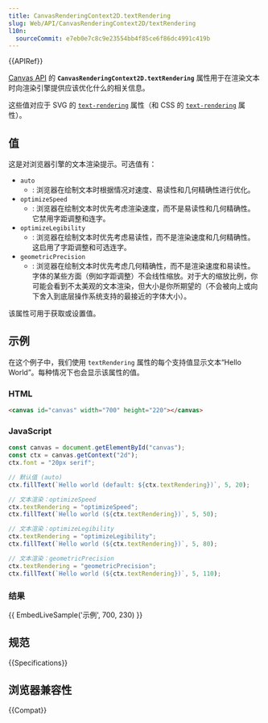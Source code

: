```yaml
---
title: CanvasRenderingContext2D.textRendering
slug: Web/API/CanvasRenderingContext2D/textRendering
l10n:
  sourceCommit: e7eb0e7c8c9e23554bb4f85ce6f86dc4991c419b
---
```


{{APIRef}}

[Canvas API](/zh-CN/docs/Web/API/Canvas_API) 的 **`CanvasRenderingContext2D.textRendering`** 属性用于在渲染文本时向渲染引擎提供应该优化什么的相关信息。

这些值对应于 SVG 的 [`text-rendering`](/zh-CN/docs/Web/SVG/Attribute/text-rendering) 属性（和 CSS 的 [`text-rendering`](/zh-CN/docs/Web/CSS/text-rendering) 属性）。

## 值

这是对浏览器引擎的文本渲染提示。可选值有：

- `auto`
  - : 浏览器在绘制文本时根据情况对速度、易读性和几何精确性进行优化。
- `optimizeSpeed`
  - : 浏览器在绘制文本时优先考虑渲染速度，而不是易读性和几何精确性。
    它禁用字距调整和连字。
- `optimizeLegibility`
  - : 浏览器在绘制文本时优先考虑易读性，而不是渲染速度和几何精确性。
    这启用了字距调整和可选连字。
- `geometricPrecision`
  - : 浏览器在绘制文本时优先考虑几何精确性，而不是渲染速度和易读性。
    字体的某些方面（例如字距调整）不会线性缩放。对于大的缩放比例，你可能会看到不太美观的文本渲染，但大小是你所期望的（不会被向上或向下舍入到底层操作系统支持的最接近的字体大小）。

该属性可用于获取或设置值。

## 示例

在这个例子中，我们使用 `textRendering` 属性的每个支持值显示文本“Hello World”。每种情况下也会显示该属性的值。

### HTML

```html
<canvas id="canvas" width="700" height="220"></canvas>
```

### JavaScript

```js
const canvas = document.getElementById("canvas");
const ctx = canvas.getContext("2d");
ctx.font = "20px serif";

// 默认值 (auto)
ctx.fillText(`Hello world (default: ${ctx.textRendering})`, 5, 20);

// 文本渲染：optimizeSpeed
ctx.textRendering = "optimizeSpeed";
ctx.fillText(`Hello world (${ctx.textRendering})`, 5, 50);

// 文本渲染：optimizeLegibility
ctx.textRendering = "optimizeLegibility";
ctx.fillText(`Hello world (${ctx.textRendering})`, 5, 80);

// 文本渲染：geometricPrecision
ctx.textRendering = "geometricPrecision";
ctx.fillText(`Hello world (${ctx.textRendering})`, 5, 110);
```

### 结果

{{ EmbedLiveSample('示例', 700, 230) }}

## 规范

{{Specifications}}

## 浏览器兼容性

{{Compat}}
